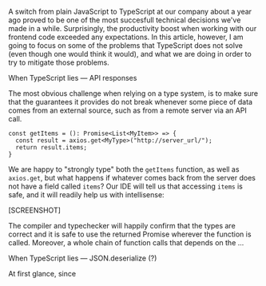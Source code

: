 A switch from plain JavaScript to TypeScript at our company about a year ago proved to be one of the most succesfull technical decisions we've made in a while. Surprisingly, the productivity boost when working with our frontend code exceeded any expectations. In this article, however, I am going to focus on some of the problems that TypeScript does not solve (even though one would think it would), and what we are doing in order to try to mitigate those problems.

When TypeScript lies &mdash; API responses

The most obvious challenge when relying on a type system, is to make sure that the guarantees it provides do not break whenever some piece of data comes from an external source, such as from a remote server via an API call.

```
const getItems = (): Promise<List<MyItem>> => {
  const result = axios.get<MyType>("http://server_url/");
  return result.items;
}
```

We are happy to "strongly type" both the `getItems` function, as well as `axios.get`, but what happens if whatever comes back from the server does not have a field called `items`? Our IDE will tell us that accessing `items` is safe, and it will readily help us with intellisense:

[SCREENSHOT]

The compiler and typechecker will happily confirm that the types are correct and it is safe to use the returned Promise wherever the function is called. Moreover, a whole chain of function calls that depends on the ...

When TypeScript lies &mdash; JSON.deserialize (?)

At first glance, since

